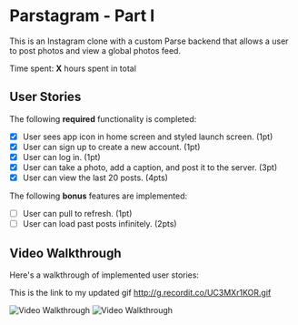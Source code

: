 # Parstagram - Part I

This is an Instagram clone with a custom Parse backend that allows a user to post photos and view a global photos feed.

Time spent: **X** hours spent in total

## User Stories

The following **required** functionality is completed:

- [x] User sees app icon in home screen and styled launch screen. (1pt)
- [x] User can sign up to create a new account. (1pt)
- [x] User can log in. (1pt)
- [x] User can take a photo, add a caption, and post it to the server. (3pt)
- [x] User can view the last 20 posts. (4pts)

The following **bonus** features are implemented:

- [ ] User can pull to refresh. (1pt)
- [ ] User can load past posts infinitely. (2pts)

## Video Walkthrough

Here's a walkthrough of implemented user stories:

This is the link to my updated gif http://g.recordit.co/UC3MXr1KOR.gif

<img src='http://g.recordit.co/UC3MXr1KOR.gif' title='Video Walkthrough' width='' alt='Video Walkthrough' />

<img src='http://g.recordit.co/p9vWcyfHxz.gif' title='Video Walkthrough' width='' alt='Video Walkthrough' />

